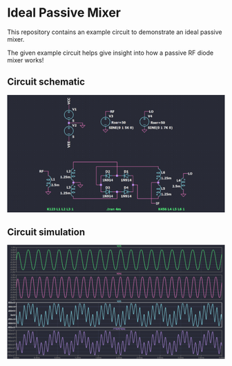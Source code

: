 # Ideal Passive Mixer
This repository contains an example circuit to demonstrate an ideal passive mixer.

The given example circuit helps give insight into how a passive RF diode mixer works!

## Circuit schematic
![Diode mixer schematic](./Recources/diode-mixer-schematic.png)

## Circuit simulation
![Diode mixer simulation results](./Recources/diode-mixer-plot.png)

